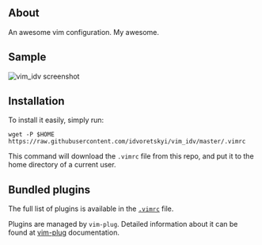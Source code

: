 About
-----

An awesome vim configuration. My awesome.

Sample
------

![vim_idv screenshot](https://i.imgur.com/49eemuO.png)

Installation
------------

To install it easily, simply run:

`wget -P $HOME
https://raw.githubusercontent.com/idvoretskyi/vim_idv/master/.vimrc`

This command will download the `.vimrc` file from this repo, and put it to the home directory of a current user.

Bundled plugins
---------------

The full list of plugins is available in the [`.vimrc`](.vimrc) file. 

Plugins are managed by `vim-plug`. Detailed information about it can be found at [vim-plug](https://github.com/junegunn/vim-plug) documentation.
